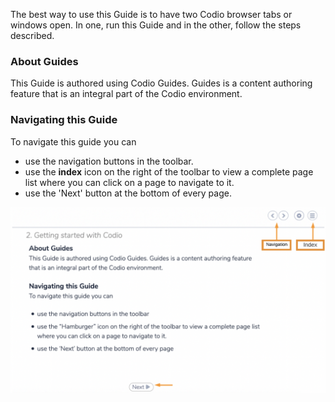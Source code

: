 The best way to use this Guide is to have two Codio browser tabs or windows open. In one, run this Guide and in the other, follow the steps described.

### About Guides
This Guide is authored using Codio Guides. Guides is a content authoring feature that is an integral part of the Codio environment. 

### Navigating this Guide
To navigate this guide you can 

- use the navigation buttons in the toolbar.
- use the **index** icon on the right of the toolbar to view a complete page list where you can click on a page to navigate to it. 
- use the 'Next' button at the bottom of every page.


![.guides/img/navigationKeys](.guides/img/navigationKeysnew.png)

